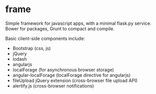 frame
=====

Simple framework for javascript apps, with a minimal flask.py service. Bower for packages, Grunt to compact and compile.

Basic client-side components include:
*    Bootstrap (css, js)
*    jQuery
*    lodash
*    angularjs
*    localForage (for asynchronous browser storage)
*    angular-localForage (localForage directive for angularjs)
*    fileUpload jQuery extension (cross-browser file upload API)
*    alertify.js (cross-browser notifications)
